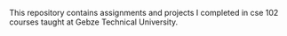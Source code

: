 This repository contains assignments and projects I completed in cse 102  courses taught at Gebze Technical University.

